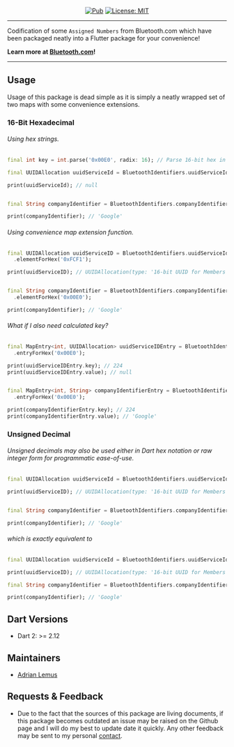 <p align="center">
<a href="https://pub.dev/packages/bluetooth_identifiers"><img src="https://img.shields.io/pub/v/bluetooth_identifiers.svg" alt="Pub"></a>
<a href="https://opensource.org/licenses/MIT"><img src="https://img.shields.io/badge/license-MIT-purple.svg" alt="License: MIT"></a>
</p>

---

Codification of some `Assigned Numbers` from Bluetooth.com which have been packaged neatly into a Flutter package for your convenience!  
   


**Learn more at [Bluetooth.com](https://www.bluetooth.com/specifications/assigned-numbers/)!**

---

## Usage

Usage of this package is dead simple as it is simply a neatly wrapped set of two maps with some convenience extensions.

### 16-Bit Hexadecimal

###### Using hex strings.

```dart
final int key = int.parse('0x00E0', radix: 16); // Parse 16-bit hex in Dart using integer with radix 16

final UUIDAllocation uuidServiceId = BluetoothIdentifiers.uuidServiceIdentifiers[key];

print(uuidServiceId); // null


final String companyIdentifier = BluetoothIdentifiers.companyIdentifiers[key];

print(companyIdentifier); // 'Google'
```

###### Using convenience map extension function.

```dart
final UUIDAllocation uuidServiceID = BluetoothIdentifiers.uuidServiceIdentifiers
  .elementForHex('0xFCF1');

print(uuidServiceID); // UUIDAllocation(type: '16-bit UUID for Members', registrant: 'Google LLC')


final String companyIdentifier = BluetoothIdentifiers.companyIdentifiers
  .elementForHex('0x00E0'); 

print(companyIdentifier); // 'Google'
```

###### What if I also need calculated key?

```dart
final MapEntry<int, UUIDAllocation> uuidServiceIDEntry = BluetoothIdentifiers.uuidServiceIdentifiers
  .entryForHex('0x00E0');

print(uuidServiceIDEntry.key); // 224
print(uuidServiceIDEntry.value); // null


final MapEntry<int, String> companyIdentifierEntry = BluetoothIdentifiers.companyIdentifiers
  .entryForHex('0x00E0');

print(companyIdentifierEntry.key); // 224
print(companyIdentifierEntry.value); // 'Google'
```
 
### Unsigned Decimal

###### Unsigned decimals may also be used either in Dart hex notation or raw integer form for programmatic ease-of-use.

```dart
final UUIDAllocation uuidServiceId = BluetoothIdentifiers.uuidServiceIdentifiers[0x00E0];

print(uuidServiceID); // UUIDAllocation(type: '16-bit UUID for Members', registrant: 'Google LLC')


final String companyIdentifier = BluetoothIdentifiers.companyIdentifiers[0x00E0];

print(companyIdentifier); // 'Google'
```

###### which is exactly equivalent to 

```dart
final UUIDAllocation uuidServiceId = BluetoothIdentifiers.uuidServiceIdentifiers[224];

print(uuidServiceID); // UUIDAllocation(type: '16-bit UUID for Members', registrant: 'Google LLC')

final String companyIdentifier = BluetoothIdentifiers.companyIdentifiers[224];

print(companyIdentifier); // 'Google'
```

## Dart Versions

- Dart 2: >= 2.12

## Maintainers

- [Adrian Lemus](https://github.com/LEMUSADR000)

## Requests & Feedback

- Due to the fact that the sources of this package are living documents, if this package becomes outdated an issue may be raised on the Github page and I will do my best to update date it quickly. Any other feedback may be sent to my personal [contact](mailto:adrianlemus96@gmail.com).
